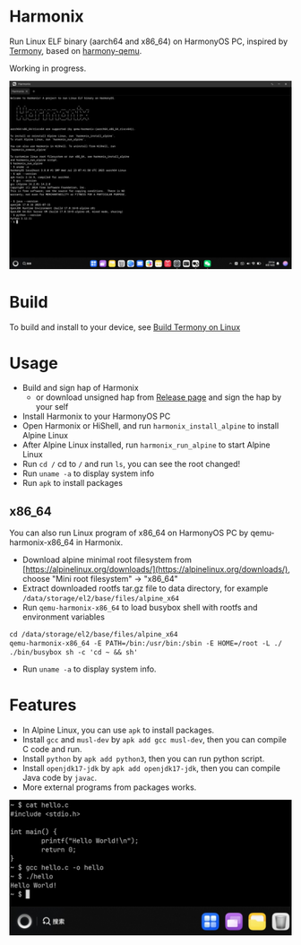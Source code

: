# Harmonix

Run Linux ELF binary (aarch64 and x86_64) on HarmonyOS PC, inspired by [Termony](https://github.com/TermonyHQ/Termony), based on [harmony-qemu](https://github.com/hackeris/harmony-qemu).

Working in progress.

![Run in Harmonix](./docs/images/screen_202508162357.jpg)

# Build

To build and install to your device, see [Build Termony on Linux](https://github.com/TermonyHQ/Termony?tab=readme-ov-file#usage-if-you-are-a-linux-user)

# Usage

- Build and sign hap of Harmonix
  - or download unsigned hap from [Release page](https://github.com/hackeris/Harmonix/releases) and sign the hap by your self
- Install Harmonix to your HarmonyOS PC
- Open Harmonix or HiShell, and run `harmonix_install_alpine` to install Alpine Linux
- After Alpine Linux installed, run `harmonix_run_alpine` to start Alpine Linux
- Run `cd /` cd to `/` and run `ls`, you can see the root changed!
- Run `uname -a` to display system info
- Run `apk` to install packages 

## x86_64

You can also run Linux program of x86_64 on HarmonyOS PC by qemu-harmonix-x86_64 in Harmonix.

- Download alpine minimal root filesystem from [https://alpinelinux.org/downloads/](https://alpinelinux.org/downloads/), choose "Mini root filesystem" -> "x86_64"  
- Extract downloaded rootfs tar.gz file to data directory, for example `/data/storage/el2/base/files/alpine_x64`
- Run `qemu-harmonix-x86_64` to load busybox shell with rootfs and environment variables
```shell
cd /data/storage/el2/base/files/alpine_x64
qemu-harmonix-x86_64 -E PATH=/bin:/usr/bin:/sbin -E HOME=/root -L ./ ./bin/busybox sh -c 'cd ~ && sh'
```
- Run `uname -a` to display system info.

# Features

- In Alpine Linux, you can use `apk` to install packages.
- Install `gcc` and `musl-dev` by `apk add gcc musl-dev`, then you can compile C code and run.
- Install `python` by `apk add python3`, then you can run python script.
- Install `openjdk17-jdk` by `apk add openjdk17-jdk`, then you can compile Java code by `javac`.
- More external programs from packages works.

![GCC compiles Hello World](docs/images/screen_202507192010.png)
